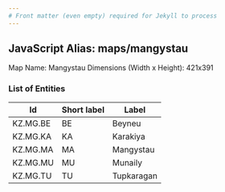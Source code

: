```yaml
---
# Front matter (even empty) required for Jekyll to process
---
```


## JavaScript Alias: maps/mangystau

Map Name: Mangystau
Dimensions (Width x Height): 421x391





### List of Entities

 Id | Short label | Label
---|---|---
KZ.MG.BE|BE|Beyneu
KZ.MG.KA|KA|Karakiya
KZ.MG.MA|MA|Mangystau
KZ.MG.MU|MU|Munaily
KZ.MG.TU|TU|Tupkaragan